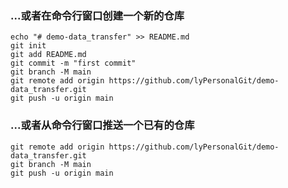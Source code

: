 ### 

### ...或者在命令行窗口创建一个新的仓库

```
echo "# demo-data_transfer" >> README.md
git init
git add README.md
git commit -m "first commit"
git branch -M main
git remote add origin https://github.com/lyPersonalGit/demo-data_transfer.git
git push -u origin main
```



### ...或者从命令行窗口推送一个已有的仓库

```
git remote add origin https://github.com/lyPersonalGit/demo-data_transfer.git
git branch -M main
git push -u origin main
```